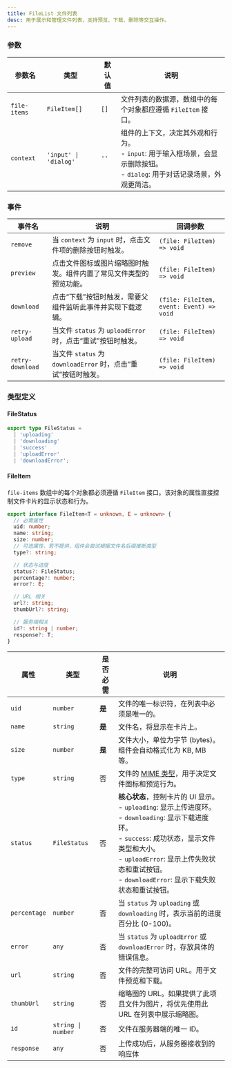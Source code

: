```yaml
---
title: FileList 文件列表
desc: 用于展示和管理文件列表，支持预览、下载、删除等交互操作。
---
```


### 参数

| 参数名 | 类型 | 默认值 | 说明 |
| --- | --- | --- | --- |
| `file-items` | `FileItem[]` | `[]` | 文件列表的数据源，数组中的每个对象都应遵循 `FileItem` 接口。 |
| `context` | `'input' \| 'dialog'` | `''` | 组件的上下文，决定其外观和行为。<br/>- `input`: 用于输入框场景，会显示删除按钮。<br/>- `dialog`: 用于对话记录场景，外观更简洁。 |

### 事件

| 事件名 | 说明 | 回调参数 |
| --- | --- | --- |
| `remove` | 当 `context` 为 `input` 时，点击文件项的删除按钮时触发。 | `(file: FileItem) => void` |
| `preview` | 点击文件图标或图片缩略图时触发。组件内置了常见文件类型的预览功能。 | `(file: FileItem) => void` |
| `download` | 点击“下载”按钮时触发，需要父组件监听此事件并实现下载逻辑。 | `(file: FileItem, event: Event) => void` |
| `retry-upload` | 当文件 `status` 为 `uploadError` 时，点击“重试”按钮时触发。 | `(file: FileItem) => void` |
| `retry-download` | 当文件 `status` 为 `downloadError` 时，点击“重试”按钮时触发。 | `(file: FileItem) => void` |

### 类型定义

#### FileStatus

```ts
export type FileStatus =
  | 'uploading'
  | 'downloading'
  | 'success'
  | 'uploadError'
  | 'downloadError';
```

#### FileItem

`file-items` 数组中的每个对象都必须遵循 `FileItem` 接口。该对象的属性直接控制文件卡片的显示状态和行为。

```ts
export interface FileItem<T = unknown, E = unknown> {
  // 必需属性
  uid: number;
  name: string;
  size: number;
  // 可选属性，若不提供，组件会尝试根据文件名后缀推断类型
  type?: string;

  // 状态与进度
  status?: FileStatus;
  percentage?: number;
  error?: E;

  // URL 相关
  url?: string;
  thumbUrl?: string;

  // 服务端相关
  id?: string | number;
  response?: T;
}
```

| 属性 | 类型 | 是否必需 | 说明 |
| --- | --- | --- | --- |
| `uid` | `number` | **是** | 文件的唯一标识符，在列表中必须是唯一的。 |
| `name` | `string` | **是** | 文件名，将显示在卡片上。 |
| `size` | `number` | **是** | 文件大小，单位为字节 (bytes)。组件会自动格式化为 KB, MB 等。 |
| `type` | `string` | 否 | 文件的 [MIME 类型](https://developer.mozilla.org/zh-CN/docs/Web/HTTP/Basics_of_HTTP/MIME_types)，用于决定文件图标和预览行为。 |
| `status` | `FileStatus` | 否 | **核心状态**，控制卡片的 UI 显示。<br/>- `uploading`: 显示上传进度环。<br/>- `downloading`: 显示下载进度环。<br/>- `success`: 成功状态，显示文件类型和大小。<br/>- `uploadError`: 显示上传失败状态和重试按钮。<br/>- `downloadError`: 显示下载失败状态和重试按钮。 |
| `percentage` | `number` | 否 | 当 `status` 为 `uploading` 或 `downloading` 时，表示当前的进度百分比 (0-100)。 |
| `error` | `any` | 否 | 当 `status` 为 `uploadError` 或 `downloadError` 时，存放具体的错误信息。 |
| `url` | `string` | 否 | 文件的完整可访问 URL。用于文件预览和下载。 |
| `thumbUrl` | `string` | 否 | 缩略图的 URL。如果提供了此项且文件为图片，将优先使用此 URL 在列表中展示缩略图。 |
| `id` | `string \| number` | 否 | 文件在服务器端的唯一 ID。 |
| `response` | `any` | 否 | 上传成功后，从服务器接收到的响应体